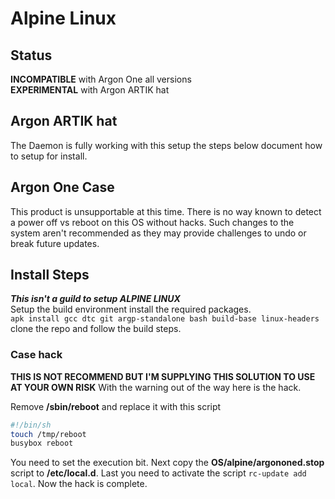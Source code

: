 # Alpine Linux

## Status

**INCOMPATIBLE** with Argon One all versions  
**EXPERIMENTAL** with Argon ARTIK hat

## Argon ARTIK hat

The Daemon is fully working with this setup the steps below document how to setup for install.

## Argon One Case

This product is unsupportable at this time.  There is no way known to detect a power off vs reboot on this OS without hacks.  Such changes to the system aren't recommended as they may provide challenges to undo or break future updates.

## Install Steps

***This isn't a guild to setup ALPINE LINUX***  
Setup the build environment install the required packages.  
```apk install gcc dtc git argp-standalone bash build-base linux-headers```  
clone the repo and follow the build steps.

### Case hack

**THIS IS NOT RECOMMEND BUT I'M SUPPLYING THIS SOLUTION TO USE AT YOUR OWN RISK** With the warning out of the way here is the hack.

Remove **/sbin/reboot** and replace it with this script

```sh
#!/bin/sh
touch /tmp/reboot
busybox reboot
```

You need to set the execution bit. Next copy the **OS/alpine/argononed.stop** script to **/etc/local.d**. Last you need to activate the script `rc-update add local`.  Now the hack is complete.
